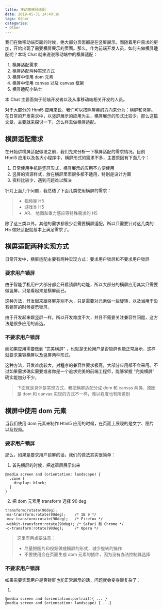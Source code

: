 ```yaml
---
title: 移动端横屏适配
date: 2019-05-31 14:40:10
tags: Other
categories:
- Other
---
```

我们在做移动端页面的时候，绝大部分页面都是在竖屏展示。而随着用户需求的更加，开始出现了需要横屏展示的页面。那么，作为前端开发人员，如何去做横屏适配呢？本场 Chat 就来说说移动端中的横屏适配：

1. 横屏适配需求
2. 横屏适配两种实现方式
3. 横屏中使用 dom 元素
4. 横屏中使用 canvas 以及 canvas 框架
5. 横屏适配小贴士

本 Chat 主要面向于前端开发者以及从事移动端相关开发的人员。

<!-- more -->
对于大部分的 Html5 应用来说，我们可以按照屏幕的方向来分为：横屏和竖屏。在日常的开发需求中，以竖屏展示的应用为主，横屏展示的形式比较少。那么这篇文章，主要就来探讨一下，怎么样去做横屏适配。

## 横屏适配需求
在开始讲横屏适配做法之前，我们先来分析一下横屏适配的需求情况。目前 Html5 应用以及各大小程序中，横屏形式的需求不多，主要原因有下面几个：

1. 日常使用手机是竖屏形式，横屏展示的应用不方便使用
2. 竖屏的资源样式，放在横屏里面很多都不适用，特别是设计方面
3. 资料比较少，遇到问题难以解决

针对上面几个问题，我总结了下面几类使用横屏的需求：
> - 视频类 H5
> - 游戏类 H5
> - AR、 地图和重力感应等特殊需求的 H5

除了这三类以外，其他的需求都很少会需要横屏适配，所以只需要针对这几类的 H5 做好适配就基本上满足需求了。

## 横屏适配两种实现方式
日常开发中，横屏适配主要有两种实现方式：要求用户锁屏和不要求用户锁屏

### 要求用户锁屏
由于智能手机用户大部分都会开启锁屏的功能，所以大部分的横屏应用其实只需要做竖屏，只是看起来是横屏而已。

这种方法，开发起来跟竖屏差别不大，只是需要对元素做一些旋转，以及当用于没有锁屏的时候提示锁屏。

由于开发起来跟竖屏一样，所以开发难度不大，并且不需要关注兼容性问题，这方法是很多应用的首选。

### 不要求用户锁屏
而如果应用需要做到 “完美横屏” ，也就是无论用户是否锁屏也能正常展示，这样就要求兼容横屏以及竖屏两种形式。

这种方法，开发难度较大，对程序的兼容性要求极高，大部分应用都不会采用。不过如果需求确实需要或者你是一个追求完美的前端工程师，能够掌握 “完美横屏” 确实能加分不少。

> 下面就是具体是实现方式，我把横屏适配分成 dom 和 canvas 两类，原因是 dom 和 canvas 实现的方式不一样，难以程度也有所差别

## 横屏中使用 dom 元素
当我们使用 dom 元素来制作 Html5 应用的时候，在页面上展现的是文字、图片以及视频。

### 要求用户锁屏
那么，如果是要求用户锁屏的话，我们的做法其实很简单：

1. 首先横屏的时候，把遮罩层展示出来
```
@media screen and (orientation: landscape) {
  .cove {
    display: block;
  }
}
```

2. 把 dom 元素用 transform 选择 90 deg
```
transform:rotate(90deg);
-ms-transform:rotate(90deg); 	/* IE 9 */
-moz-transform:rotate(90deg); 	/* Firefox */
-webkit-transform:rotate(90deg); /* Safari 和 Chrome */
-o-transform:rotate(90deg); 	/* Opera */
```

> 这里有两点要注意：
> - 尽量把图片和视频做成横屏的形式，减少旋转的操作
> - 不要使用会在页面生成 dom 元素的插件，因为没有办法控制其选择

### 不要求用户锁屏
如果需要实现用户是否锁屏也能正常展示的话，问题就会变得很复杂了：

1. 
```
@media screen and (orientation:portrait){ ... }
@media screen and (orientation: landscape) { ...}
```

